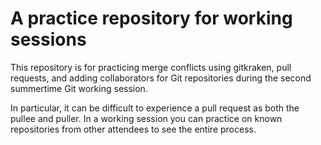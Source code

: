 # A practice repository for working sessions

This repository is for practicing merge conflicts using gitkraken, pull requests, and adding collaborators for Git repositories during the second summertime Git working session.

In particular, it can be difficult to experience a pull request as both the pullee and puller.  In a working session you can practice on known repositories from other attendees to see the entire process.
